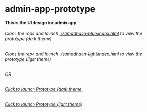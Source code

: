 # admin-app-prototype
#### This is the UI design for admin app

###### Clone the repo and launch [./samadhaan-blue/index.html](./samadhaan-blue/index.html) to view the prototype (dark theme)
###### Clone the repo and launch [./samadhaan-light/index.html](./samadhaan-light/index.html) to view the prototype (light theme)

###### OR

###### [Click to launch Prototype (dark theme)](https://samadhaan04.github.io/admin-app-prototype/samadhaan-blue/index.html)
###### [Click to launch Prototype (light theme)](https://samadhaan04.github.io/admin-app-prototype/samadhaan-light/index.html)
